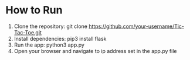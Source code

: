# How to Run
1. Clone the repository:
   git clone https://github.com/your-username/Tic-Tac-Toe.git
2. Install dependencies:
   pip3 install flask
3. Run the app:
   python3 app.py
4. Open your browser and navigate to ip address set in the app.py file
